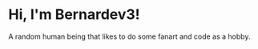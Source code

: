 <h1>Hi, I'm Bernardev3!</h1>
<p>A random human being that likes to do some fanart and code as a hobby.</p>
